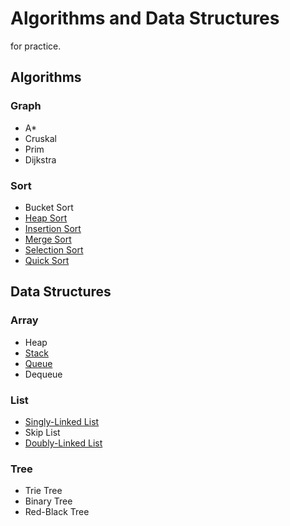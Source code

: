 # Algorithms and Data Structures
for practice.

## Algorithms
### Graph
* A*
* Cruskal
* Prim
* Dijkstra

### Sort
* Bucket Sort
* [Heap Sort](Algorithm/Sort/HeapSort.cpp)
* [Insertion Sort](Algorithm/Sort/InsertionSort.cpp)
* [Merge Sort](Algorithm/Sort/MergeSort.cpp)
* [Selection Sort](Algorithm/Sort/SelectionSort.cpp)
* [Quick Sort](Algorithm/Sort/QuickSort.cpp)

## Data Structures
### Array
* Heap
* [Stack](DataStructure/Stack.cpp)
* [Queue](DataStructure/Queue.cpp)
* Dequeue

### List
* [Singly-Linked List](DataStructure/SinglyLinkedList.cpp)
* Skip List
* [Doubly-Linked List](DataStructure/DoublyLinkedList.cpp)

### Tree
* Trie Tree
* Binary Tree
* Red-Black Tree
